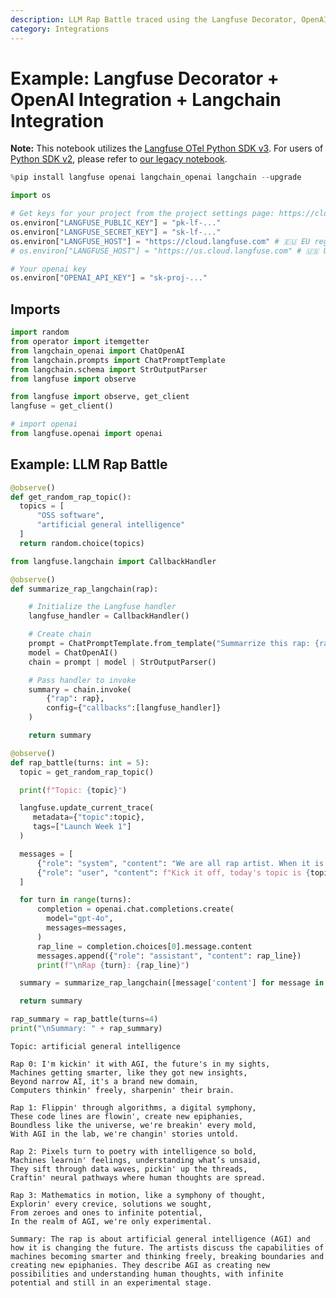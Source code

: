 ```yaml
---
description: LLM Rap Battle traced using the Langfuse Decorator, OpenAI & Langchain Integration
category: Integrations
---
```


# Example: Langfuse Decorator + OpenAI Integration + Langchain Integration

**Note:** This notebook utilizes the [Langfuse OTel Python SDK v3](https://langfuse.com/docs/sdk/python/sdk-v3). For users of [Python SDK v2](https://langfuse.com/docs/sdk/python/decorators), please refer to [our legacy notebook](https://github.com/langfuse/langfuse-docs/blob/366ec9395851da998d390eac4ab8c4dd2e985054/cookbook/example_decorator_openai_langchain.ipynb).

```python
%pip install langfuse openai langchain_openai langchain --upgrade
```

```python
import os

# Get keys for your project from the project settings page: https://cloud.langfuse.com
os.environ["LANGFUSE_PUBLIC_KEY"] = "pk-lf-..."
os.environ["LANGFUSE_SECRET_KEY"] = "sk-lf-..."
os.environ["LANGFUSE_HOST"] = "https://cloud.langfuse.com" # 🇪🇺 EU region
# os.environ["LANGFUSE_HOST"] = "https://us.cloud.langfuse.com" # 🇺🇸 US region

# Your openai key
os.environ["OPENAI_API_KEY"] = "sk-proj-..."
```

## Imports

```python
import random
from operator import itemgetter
from langchain_openai import ChatOpenAI
from langchain.prompts import ChatPromptTemplate
from langchain.schema import StrOutputParser
from langfuse import observe
```

```python
from langfuse import observe, get_client
langfuse = get_client()

# import openai
from langfuse.openai import openai
```

## Example: LLM Rap Battle

```python
@observe()
def get_random_rap_topic():
  topics = [
      "OSS software",
      "artificial general intelligence"
  ]
  return random.choice(topics)
```

```python
from langfuse.langchain import CallbackHandler

@observe()
def summarize_rap_langchain(rap):

    # Initialize the Langfuse handler
    langfuse_handler = CallbackHandler()

    # Create chain
    prompt = ChatPromptTemplate.from_template("Summarrize this rap: {rap}")
    model = ChatOpenAI()
    chain = prompt | model | StrOutputParser()

    # Pass handler to invoke
    summary = chain.invoke(
        {"rap": rap},
        config={"callbacks":[langfuse_handler]}
    )

    return summary
```

```python
@observe()
def rap_battle(turns: int = 5):
  topic = get_random_rap_topic()

  print(f"Topic: {topic}")

  langfuse.update_current_trace(
     metadata={"topic":topic},
     tags=["Launch Week 1"]
  )

  messages = [
      {"role": "system", "content": "We are all rap artist. When it is our turn, we drop a fresh line."},
      {"role": "user", "content": f"Kick it off, today's topic is {topic}, here's the mic..."}
  ]

  for turn in range(turns):
      completion = openai.chat.completions.create(
        model="gpt-4o",
        messages=messages,
      )
      rap_line = completion.choices[0].message.content
      messages.append({"role": "assistant", "content": rap_line})
      print(f"\nRap {turn}: {rap_line}")

  summary = summarize_rap_langchain([message['content'] for message in messages])

  return summary
```

```python
rap_summary = rap_battle(turns=4)
print("\nSummary: " + rap_summary)
```

    Topic: artificial general intelligence

    Rap 0: I'm kickin' it with AGI, the future's in my sights,
    Machines getting smarter, like they got new insights,
    Beyond narrow AI, it's a brand new domain,
    Computers thinkin' freely, sharpenin' their brain.

    Rap 1: Flippin' through algorithms, a digital symphony,
    These code lines are flowin', create new epiphanies,
    Boundless like the universe, we're breakin' every mold,
    With AGI in the lab, we're changin' stories untold.

    Rap 2: Pixels turn to poetry with intelligence so bold,
    Machines learnin' feelings, understanding what’s unsaid,
    They sift through data waves, pickin' up the threads,
    Craftin' neural pathways where human thoughts are spread.

    Rap 3: Mathematics in motion, like a symphony of thought,
    Explorin' every crevice, solutions we sought,
    From zeroes and ones to infinite potential,
    In the realm of AGI, we're only experimental.

    Summary: The rap is about artificial general intelligence (AGI) and how it is changing the future. The artists discuss the capabilities of machines becoming smarter and thinking freely, breaking boundaries and creating new epiphanies. They describe AGI as creating new possibilities and understanding human thoughts, with infinite potential and still in an experimental stage.

